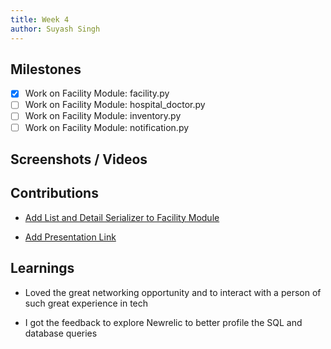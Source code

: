 ```yaml
---
title: Week 4
author: Suyash Singh
---
```


## Milestones
- [x] Work on Facility Module: facility.py
- [ ] Work on Facility Module: hospital_doctor.py
- [ ] Work on Facility Module: inventory.py
- [ ] Work on Facility Module: notification.py

## Screenshots / Videos 

## Contributions

- [Add List and Detail Serializer to Facility Module](https://github.com/coronasafe/care/pull/1477)

- [Add Presentation Link](https://www.canva.com/design/DAFp4yGkiAw/8s-KrrsrQ7fn4umKqnN02A/edit?utm_content=DAFp4yGkiAw&utm_campaign=designshare&utm_medium=link2&utm_source=sharebutton)

## Learnings

- Loved the great networking opportunity and to interact with a person of such great experience in tech

- I got the feedback to explore Newrelic to better profile the SQL and database queries 